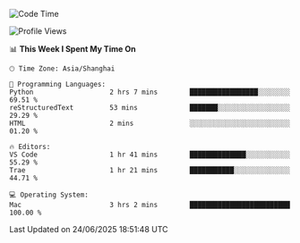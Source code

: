 <!--START_SECTION:waka-->
![Code Time](http://img.shields.io/badge/Code%20Time-553%20hrs%2048%20mins-blue)

![Profile Views](http://img.shields.io/badge/Profile%20Views-0-blue)

📊 **This Week I Spent My Time On** 

```text
🕑︎ Time Zone: Asia/Shanghai

💬 Programming Languages: 
Python                   2 hrs 7 mins        █████████████████░░░░░░░░   69.51 % 
reStructuredText         53 mins             ███████░░░░░░░░░░░░░░░░░░   29.29 % 
HTML                     2 mins              ░░░░░░░░░░░░░░░░░░░░░░░░░   01.20 % 

🔥 Editors: 
VS Code                  1 hr 41 mins        ██████████████░░░░░░░░░░░   55.29 % 
Trae                     1 hr 21 mins        ███████████░░░░░░░░░░░░░░   44.71 % 

💻 Operating System: 
Mac                      3 hrs 2 mins        █████████████████████████   100.00 % 
```


 Last Updated on 24/06/2025 18:51:48 UTC
<!--END_SECTION:waka-->
